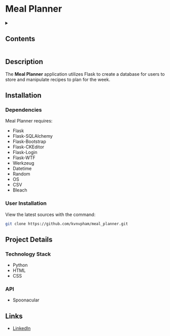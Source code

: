# Meal Planner

<details><summary><h2>Contents</h2></summary>

* [Description](#description)
* [Installation](#installation)
* [Project Details](#project-details)
* [Links](#links)

</details>

## Description

The **Meal Planner** application utilizes Flask to create a database 
for users to store and manipulate recipes to plan for the week.

## Installation

### Dependencies

Meal Planner requires:

* Flask
* Flask-SQLAlchemy
* Flask-Bootstrap
* Flask-CKEditor
* Flask-Login
* Flask-WTF
* Werkzeug
* Datetime
* Random
* OS
* CSV
* Bleach

### User Installation

View the latest sources with the command:

```bash
git clone https://github.com/kvnvpham/meal_planner.git
```
## Project Details

### Technology Stack

* Python
* HTML
* CSS

### API

* Spoonacular

## Links

* [LinkedIn](https://www.linkedin.com/in/kvvpham)